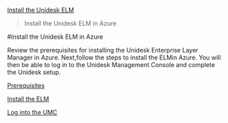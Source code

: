 [Install the Unidesk ELM](get_started_deploy_unidesk_elm_co4)
 > Install the Unidesk ELM in Azure
#Install the Unidesk ELM in Azure
Review the prerequisites for installing the Unidesk Enterprise Layer Manager in Azure. Next,follow the steps to install the ELMin Azure. You will then be able to log in to the Unidesk Management Console and complete the Unidesk setup.
[Prerequisites](get_started_prerequisites_az4)[            ](get_started_prerequisites_az4)
[Install the ELM](get_started_deploy_unidesk_elm_az4)[            ](get_started_deploy_unidesk_elm_az4)
[Log into the UMC](get_started_login_az4)[            ](get_started_login_az4)

